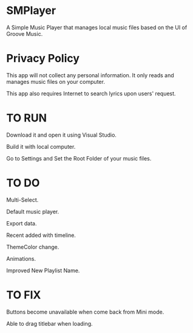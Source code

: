 # SMPlayer
A Simple Music Player that manages local music files based on the UI of Groove Music.

# Privacy Policy
This app will not collect any personal information. It only reads and manages music files on your computer.

This app also requires Internet to search lyrics upon users' request.

# TO RUN
Download it and open it using Visual Studio.

Build it with local computer.

Go to Settings and Set the Root Folder of your music files.

# TO DO
Multi-Select.

Default music player.

Export data.

Recent added with timeline.

ThemeColor change.

Animations.

Improved New Playlist Name.

# TO FIX
Buttons become unavailable when come back from Mini mode.

Able to drag titlebar when loading.